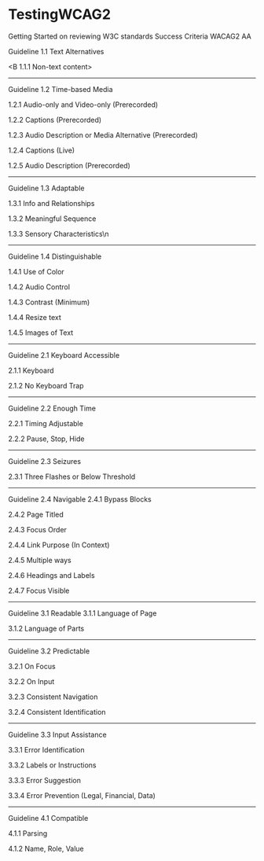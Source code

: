 TestingWCAG2
============

Getting Started on reviewing W3C standards
Success Criteria  WACAG2 AA


Guideline 1.1 Text Alternatives

<B 1.1.1 Non-text content>
____________________________

Guideline 1.2 Time-based Media

1.2.1 Audio-only and Video-only (Prerecorded)

1.2.2 Captions (Prerecorded)

1.2.3 Audio Description or Media Alternative (Prerecorded)

1.2.4 Captions (Live)

1.2.5 Audio Description (Prerecorded)
____________________________

Guideline 1.3 Adaptable

1.3.1 Info and Relationships

1.3.2 Meaningful Sequence

1.3.3 Sensory Characteristics\n
____________________________

Guideline 1.4 Distinguishable

1.4.1 Use of Color

1.4.2 Audio Control

1.4.3 Contrast (Minimum)

1.4.4 Resize text

1.4.5 Images of Text
____________________________

Guideline 2.1 Keyboard Accessible

2.1.1 Keyboard

2.1.2 No Keyboard Trap
____________________________

Guideline 2.2 Enough Time

2.2.1 Timing Adjustable

2.2.2 Pause, Stop, Hide
____________________________

Guideline 2.3 Seizures

2.3.1 Three Flashes or Below Threshold
____________________________

Guideline 2.4 Navigable
2.4.1 Bypass Blocks

2.4.2 Page Titled

2.4.3 Focus Order

2.4.4 Link Purpose (In Context)

2.4.5 Multiple ways

2.4.6 Headings and Labels

2.4.7 Focus Visible
____________________________

Guideline 3.1 Readable
3.1.1 Language of Page

3.1.2 Language of Parts
____________________________

Guideline 3.2 Predictable

3.2.1 On Focus

3.2.2 On Input

3.2.3 Consistent Navigation

3.2.4 Consistent Identification
____________________________

Guideline 3.3 Input Assistance

3.3.1 Error Identification

3.3.2 Labels or Instructions

3.3.3 Error Suggestion

3.3.4 Error Prevention (Legal, Financial, Data)
____________________________

Guideline 4.1 Compatible

4.1.1 Parsing

4.1.2 Name, Role, Value
